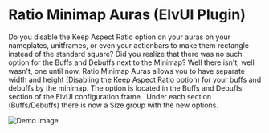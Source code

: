 # Ratio Minimap Auras (ElvUI Plugin)

Do you disable the Keep Aspect Ratio option on your auras on your nameplates, unitframes, or even your actionbars to make them rectangle instead of the standard square?  Did you realize that there was no such option for the Buffs and Debuffs next to the Minimap?  Well there isn't, well wasn't, one until now.
Ratio Minimap Auras allows you to have separate width and height (Disabling the Keep Aspect Ratio option) for your buffs and debuffs by the minimap.
The option is located in the Buffs and Debuffs section of the ElvUI configuration frame.  Under each section (Buffs/Debuffs) there is now a Size group with the new options.

![Demo Image](https://i.imgur.com/fhDLT9Z.png)
